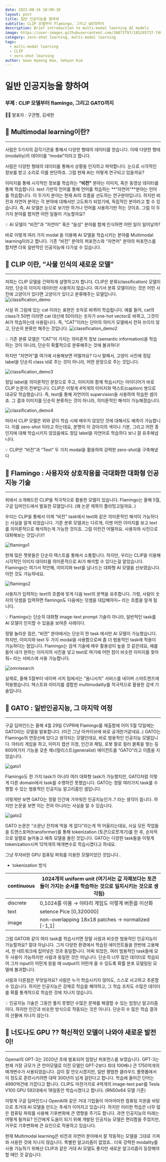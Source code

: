 ```yaml
---
date: 2022-08-16 10:09:10  
layout: post  
title: 일반 인공지능을 향하여
subtitle: CLIP 모델부터 Flamingo, 그리고 GATO까지
description: Brief introduction to multi-modal learning AI models
image: https://user-images.githubusercontent.com/36873797/185295737-7d05b246-688c-4749-aeee-1632ce06496e.jpg
category: zero-shot learning, multi-modal learning
tags:
  - multi-modal learning
  - CLIP
  - zero-shot learning
author: Gwan Hyeong Koo, Sehyun Kim
---
```


# 일반 인공지능을 향하여

### 부제 : CLIP 모델부터 flamingo, 그리고 GATO까지

<aside>
  
👦🏻 발표자 : 구관형, 김세현

</aside>

## 📑 Multimodal learning이란?
---

사람은 5가지의 감각기관을 통해서 다양한 형태의 데이터를 얻습니다. 이때 다양한 형태(modality)의 데이터를 “modal”이라고 합니다.

<!-- <div class="row">
  <div class="column">
    <img src="[img_snow.jpg](https://user-images.githubusercontent.com/36873797/185296232-2d06d548-aa7b-453f-816a-d7a18157af34.png)" alt="multi-modal" style="width:100%">
  </div>
  <div class="column">
    <img src="[img_forest.jpg](https://user-images.githubusercontent.com/36873797/185299563-f3dd4d3b-b949-4a0b-8a0a-03a236367f69.png)" alt="AI logo" style="width:100%">
  </div>
</div> -->

사람은 다양한 형태의 데이터를 통해서 상황을 인지하고 파악합니다. 눈으로 시각적인 정보를 받고 소리로 이를 판단하죠. 그럼 현재 AI는 어떻게 연구되고 있을까요?

이미지를 통해 시각적인 정보를 학습하는 **“비전"** 분야는 이미지, 혹은 동영상 데이터를 통해 학습합니다. text 기반의 언어를 통해 언어를 학습하는 **“자연어"**분야는 언어를 학습합니다. 이 두가지 분야는 현재 AI의 흐름을 선도하는 연구분야입니다. 하지만 비전과 자연어 분야는 각 분야에 대해서만 고도화가 되었기에, 독립적인 분야라고 할 수 있습니다. 즉, AI 모델은 눈으로 보기만 하거나 언어를 사용하기만 하는 것이죠. 그럼 이 두 가지 분야를 합치면 어떤 일들이 가능할까요?

<aside>
  
💡 AI 모델이 “비전"과 “자연어" 혹은 “음성" 분야를 함께 인식하면 어떤 일이 일어날까?

</aside>

바로 이렇게 여러 가지 modal 을 이용해 AI 모델을 학습시키는 분야를 Multimodal learning이라고 합니다. 기존 “비전" 분야의 퍼포먼스와 “자연어" 분야의 퍼포먼스를 합치면 더욱 일반적인 인공지능에 다가설 수 있습니다.

## 📑 CLIP 이란, “사물 인식의 새로운 모델”

---

저희는 CLIP 모델을 간략하게 설명하고자 합니다. CLIP은 분류(classification) 모델이지만, 단순히 이미지 데이터만 사용하지 않습니다. 여기서 분류 모델이라는 것은 어떤 사진에 고양이가 있다면 고양이가 있다고 분류해주는 모델입니다.
![classification_demo](https://user-images.githubusercontent.com/36873797/185297171-a13133d1-8d3c-4ab4-892c-415c01ddd171.png)

사실 위 그림에 있는 cat 이라는 표현은 숫자로 바뀌어 학습됩니다. 예를 들어, cat의 class가 50번 이라면 cat 대신에 50이라는 숫자가 one-hot vector로 바뀌고, 그것이 AI가 학습하는데 사용됩니다. 즉, “CAT”이라는 단어의 의미가 모델에서 전혀 쓰이지 않고, 단순히 분류만 해주는 것입니다. 
![classification_demo2](https://user-images.githubusercontent.com/36873797/185297168-8611eeb3-6a16-443a-bbfb-4afb4a53cd40.png)

<aside>
💡 기존 분류 모델은 “CAT”이 가지는 의미론적 정보 (semantic information)을 학습하는 것이 아니라, 단순히 확률적으로 분류해주는 것에 불과하다!

</aside>

하지만 “자연어"를 여기에 사용해보면 어떨까요? 다시 말해서, 고양이 사진에 정답 label을 단순히 class id로 주는 것이 아니라, 어떤 문장으로 주는 것입니다. 

![classification_demo3](https://user-images.githubusercontent.com/36873797/185297166-99759733-3cbc-404a-a037-75af4a2d6179.png)

정답 label을 의미론적인 문장으로 주고, 이미지와 함께 학습시키는 아이디어가 바로 CLIP 논문의 전부입니다. CLIP은 이렇게 4억개의 이미지와 텍스트(caption) 쌍으로 대규모 학습했습니다. 즉, text를 통해 자연어의 supervision을 사용하여 학습한 셈이죠. 그 결과 이미지를 단순히 분류하는 것이 아니라, 의미론적인 해석이 가능해졌습니다. 

![classification_demo4](https://user-images.githubusercontent.com/36873797/185297163-e575fe52-4578-4e51-9f44-6dc1691e476a.png)

따라서 CLIP 모델은 위와 같이 학습 시에 배우지 않았던 것에 대해서도 예측이 가능합니다. 이를 zero-shot 이라고 하는데요, 분명이 이 강아지의 색이나 기분, 그리고 어떤 종인지에 대해 학습시키지 않았음에도 정답 label을 자연어로 학습하다 보니 잘 유추해냅니다.

<aside>
💡 CLIP은 “비전”과 “Text” 두 가지 modal을 활용하여 강력한 zero-shot을 구축해냈다

</aside>

## 📑 Flamingo : 사용자와 상호작용을 극대화한 대화형 인공지능 기술

---

위에서 소개해드린 CLIP을 적극적으로 활용한 모델이 있습니다. Flamingo는 올해 5월, 구글 딥마인드에서 발표한 모델입니다. (왜 논문 제목이 플라밍고일까요..)

우리는 CLIP을 통해서 이제 “비전" task에서 text와 같은 의미론적인 해석이 가능하다는 사실을 알게 되었습니다. 기존 분류 모델과는 다르게, 이젠 어떤 이미지를 보고 text를 의미론적으로 해석하는게 가능한 것이죠. 그럼 이런건 어떨까요. 사용자와 사진으로 대화해보는 것입니다!!

![flamingo1](https://user-images.githubusercontent.com/36873797/185297162-d855b2df-32b6-4379-b864-31fd7d250334.png)

현재 많은 챗봇들은 단순히 텍스트를 통해서 소통합니다. 하지만, 우리는 CLIP을 이용해 시각적인 이미지 데이터를 의미론적으로 AI가 해석할 수 있다는걸 알았습니다. Flamingo는 여기서 착안해, 이미지와 text를 넘나드는 대화형 AI 모델을 선보였습니다. 이런 것도 가능하네요.

![flamingo2](https://user-images.githubusercontent.com/36873797/185297156-106ef3bd-486d-4b5e-b029-78a5c0b6e49d.png)

사용자가 입력하는 text의 흐름에 맞게 다음 text의 문맥을 유추합니다. 가령, 사람이 숫자의 덧셈을 입력하면 flamingo도 다음에는 덧셈을 대답해야지~ 라는 흐름을 알게 됩니다.

<aside>
💡 Flamingo는 단순히 대화형 image-text prompt 기술이 아니라, 일반적인 task를 AI 모델이 인지할 수 있음을 보여준 사례이다.

</aside>

정말 놀라운 점은, “비전” 분야에서는 단순히 한 task 에서만 AI 모델이 가능했습니다. 하지만, 이미지와 text 두 가지 modal을 사용함으로써 좀 더 범용적인 task에 적용이 가능하다는 점입니다. Flamingo는 검색 기술에 매우 활용성이 높을 것 같은데요, 예를 들어 내가 원하는 이미지의 사진을 넣고 text로 여기에 어떤 점이 비슷한 이미지를 찾아줘~ 라는 서비스에 사용 가능합니다.

![omnisearch](https://user-images.githubusercontent.com/36873797/185297153-98667e52-aef4-453b-acaf-a3b322136018.png)

실제로, 올해 5월부터 네이버 서치 팀에서는 “옴니서치" 서비스를 네이버 스마트렌즈에 적용했습니다. 텍스트와 이미지를 결합한 multimodality를 적극적으로 활용한 검색 기술입니다.

## 📑 GATO : 일반인공지능, 그 마지막 여정

---

구글 딥마인드는 올해 4월 29일 CVPR에 Flamingo를 제출함에 이어 5월 12일에는 GATO라는 모델을 발표합니다. (이건 그냥 아카이브에 바로 공개한거같네요..) GATO는 Flamingo의 연장선에 있다고 생각되는 모델인데요, 바로 범용적인 인공지능 모델입니다. 아타리 게임을 하고, 이미지 캡션 지정, 인간과 채팅, 로봇 팔로 컬러 블록을 쌓는 등 600여가지 기능을 갖춘 제너럴리스트(generalist) 에이전트를 “GATO”라고 이름을 지었습니다. 

![gato1](https://user-images.githubusercontent.com/36873797/185297147-da29be4b-a557-4a1e-90f9-506f8b9a78d3.png)

Flamingo도 한 가지 task가 아니라 여러 대화형 task가 가능했지만, GATO처럼 이렇게 다른 domain에서 task를 수행하진 못했습니다. GATO는 정말 여러가지 task를 수행할 수 있는 범용적인 인공지능 알고리즘인 셈입니다. 

이렇게만 보면 GATO는 정말 인간에 가까워진 인공지능인가..? 라는 생각이 듭니다. 하지만 논문을 보면 이는 전혀 아니라는 사실을 알 수 있습니다. 

![gato2](https://user-images.githubusercontent.com/36873797/185297141-a5f42f12-dfba-412c-aa40-81e80f4b961a.png)

GATO 논문은 “소문난 잔치에 먹을 게 없다"라는게 딱 어울리는데요, 사실 모든 작업들을 트랜스포머(transformer)를 통해 tokenization (토큰으로쪼개기)를 한 후, 순차적으로 일렬로 늘어놓고 예측 모델을 돌린 것입니다. GATO는 다양한 task들을 이렇게 tokenization시켜 12억개의 매개변수로 학습시켰다고 하네요.

그냥 무자비한 GPU 컴퓨팅 파워를 이용한 모델이었던 것입니다..

- tokenization 방식

| continuous | 1024개의 uniform unit (여기서는 값 자체보다는 토큰들이 가지는 순서를 학습하는 것으로 일치시키는 것으로 생각됨) |
| --- | --- |
| discrete | 0,1024를 이용 → 아타리 게임도 이렇게 버튼을 이산화 |
| text | setence Pice [0,320000] |
| image | non-overlapping 18x18 patches -> normalized [-1,1] |

그럼 GATO와 같이 여러 task를 학습시키면 정말 사람과 비슷한 범용적인 인공지능이 가능할까요? 절대 아닙니다. 그저 다양한 환경에서 학습된 에이전트들을 한번에 고용해서, 한 네트워크에 집어넣은 것과 동일합니다. 어찌 되었든, 여러 범용적인 task들에 모두 사용이 가능하지만 사람과 동일한 것은 아닙니다. 단순히 너무 많은 데이터로 학습되어 그저 input이 어떤게 왔을 때 output이 어떤게 올 수 있도록 확률 분포 모델링된 모델에 불과합니다. 

사람과 다른점은 무엇일까요? 사람은 누가 학습시키지 않아도, 스스로 사고하고 추론할 수 있습니다. 하지만 인공지능은 강제로 학습을 해야하고, 그 학습 조차도 수많은 데이터를 확률 통계적으로 학습한 것에 지나지 않습니다. 

<aside>
💡 인공지능 기술은 그동안 풀지 못했던 수많은 문제를 해결할 수 있는 엄청난 알고리즘이다. 하지만 인간과 비슷한 방식으로 작동되는 것은 아니다. 단순히 수 많은 학습 결과의 산물에 지나지 않는다.

</aside>

## 📑 너도나도 GPU ?? 혁신적인 모델이 나와야 새로운 발전이!

---

Openai의 GPT-3는 2020년 초에 발표되어 엄청난 퍼포먼스를 보였습니다. GPT-3는 현재 가장 규모가 큰 언어모델로 이전 모델인 GPT-2보다 최대 100배나 큰 1750억개의 매개변수가 사용되었습니다. 감이 잘 안오시겠지만, 일반 평범한 클라우드 플랫폼에서 이 정도로 훈련시키려면 대략 300년이 넘게 걸린다고 합니다. 학습에 들어간 단어는 4990억건에 가깝다고 합니다. CLIP도 마찬가지로 4억개의 image-text pair를 Tesla V100 GPU 592대에서 18일동안 학습시켰다고 합니다. (RN50x64 모델 기준)

이렇게 구글 딥마인드나 OpenAI와 같은 거대 기업들이 어마어마한 컴퓨팅 지원을 바탕으로 초거대 AI 모델을 만드는 추세가 이어지고 있습니다. 하지만 이러한 학습은 너무 많은 컴퓨팅 파워를 사용해 기후변화에 큰 영향을 주기도 합니다. 과연 인공지능의 미래는 어떻게 될까요? 인간에게 도움이 되기 위해 개발된 인공지능 모델은 편리함을 주었지만, 거꾸로 기후변화에 큰 요인으로 작용하고 있습니다. 

현재 Multimodal learning은 비전과 자연어 분야에서 잘 작동하는 모델을 그대로 가져와 사용한 것에 지나지 않습니다. 특별한 알고리즘이 없었죠.. 더욱 강력한 modality를 사용 가능하기 위해선 CLIP과 같은 거대 AI 모델도 좋지만 새로운 알고리즘이 등장해야할 때인 것 같습니다.
